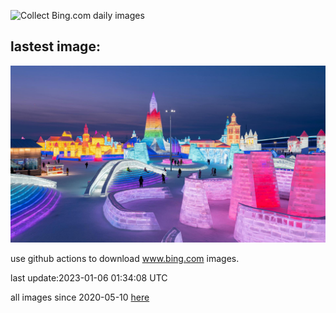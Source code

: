 ![Collect Bing.com daily images](https://github.com/counter2015/bing-daily-images/workflows/Collect%20Bing.com%20daily%20images/badge.svg)
## lastest image:
![](images/HIISSF.jpg)

use github actions to download www.bing.com images.

last update:2023-01-06 01:34:08 UTC

all images since 2020-05-10 [here](https://github.com/counter2015/bing-daily-images/tree/master/images) 
